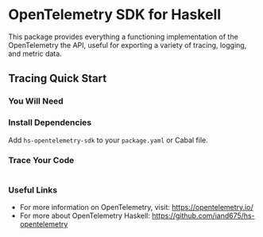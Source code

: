 # OpenTelemetry SDK for Haskell

This package provides everything a functioning implementation of
the OpenTelemetry the API, useful for exporting a variety of
tracing, logging, and metric data.

## Tracing Quick Start

### You Will Need

### Install Dependencies

Add `hs-opentelemetry-sdk` to your `package.yaml` or Cabal file.

### Trace Your Code

``` haskell
```

### Useful Links
- For more information on OpenTelemetry, visit: <https://opentelemetry.io/>
- For more about OpenTelemetry Haskell: <https://github.com/iand675/hs-opentelemetry>

